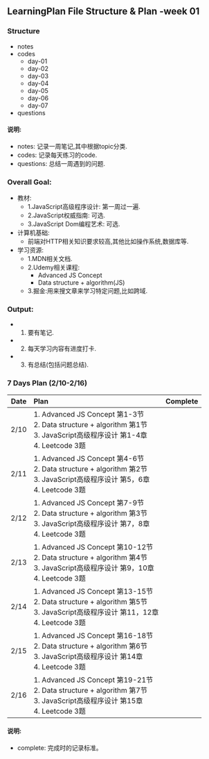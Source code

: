 ## LearningPlan File Structure & Plan -week 01

### Structure  
- notes  
- codes  
  - day-01  
  - day-02
  - day-03
  - day-04
  - day-05
  - day-06
  - day-07
- questions

#### 说明:  
- notes: 记录一周笔记,其中根据topic分类.
- codes: 记录每天练习的code.
- questions: 总结一周遇到的问题.

### Overall Goal:
- 教材:
  - 1.JavaScript高级程序设计: 第一周过一遍.
  - 2.JavaScript权威指南: 可选.
  - 3.JavaScript Dom编程艺术: 可选.
- 计算机基础:
  - 前端对HTTP相关知识要求较高,其他比如操作系统,数据库等.
- 学习资源:
  - 1.MDN相关文档.
  - 2.Udemy相关课程:
    - Advanced JS Concept
    - Data structure + algorithm(JS)
  - 3.掘金:用来搜文章来学习特定问题,比如跨域.

### Output:

- 1.	要有笔记.
- 2.	每天学习内容有进度打卡.
- 3.	有总结(包括问题总结).


### 7 Days Plan (2/10-2/16)
Date | Plan | Complete 
:-: | :- | :-: 
2/10 | 1.	Advanced JS Concept  第1-3节<br>2.	Data structure + algorithm 第1节<br>3.	JavaScript高级程序设计 第1-4章<br>4.	Leetcode 3题 |  
2/11 | 1.	Advanced JS Concept  第4-6节<br>2.	Data structure + algorithm 第2节<br>3.	JavaScript高级程序设计 第5，6章<br>4.	Leetcode 3题 |  
2/12 | 1.	Advanced JS Concept  第7-9节<br>2.	Data structure + algorithm 第3节<br>3.	JavaScript高级程序设计 第7，8章<br>4.	Leetcode 3题 | 
2/13 | 1.	Advanced JS Concept  第10-12节<br>2.	Data structure + algorithm 第4节<br>3.	JavaScript高级程序设计 第9，10章<br>4.	Leetcode 3题 | 
2/14 | 1.	Advanced JS Concept  第13-15节<br>2.	Data structure + algorithm 第5节<br>3.	JavaScript高级程序设计 第11，12章<br>4.	Leetcode 3题 | 
2/15 | 1.	Advanced JS Concept  第16-18节<br>2.	Data structure + algorithm 第6节<br>3.	JavaScript高级程序设计 第14章<br>4.	Leetcode 3题 |
2/16 | 1.	Advanced JS Concept  第19-21节<br>2.	Data structure + algorithm 第7节<br>3.	JavaScript高级程序设计 第15章<br>4.	Leetcode 3题 |  

#### 说明:  
- complete: 完成时的记录标准。